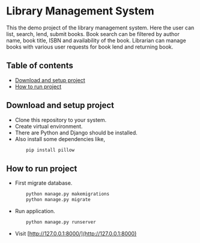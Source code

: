 # Library Management System

This the demo project of the library management system.  Here the user can list, search, lend, submit books. Book search can be filtered by author name, book title, ISBN and availability of the book. Librarian can manage books with various user requests for book lend and returning book.

## Table of contents

* [Download and setup project](#download-and-setup-project)
* [How to run project](#how-to-run-project)

## Download and setup project

* Clone this repository to your system.
* Create virtual environment.
* There are Python and Django should be installed.
* Also install some dependencies like,
    ```cmd
        pip install pillow
    ```

## How to run project

* First migrate database.
    ```cmd
        python manage.py makemigrations
        python manage.py migrate
    ```
* Run application.
    ```cmd
        python manage.py runserver
    ```
* Visit [http://127.0.0.1:8000/](http://127.0.0.1:8000)